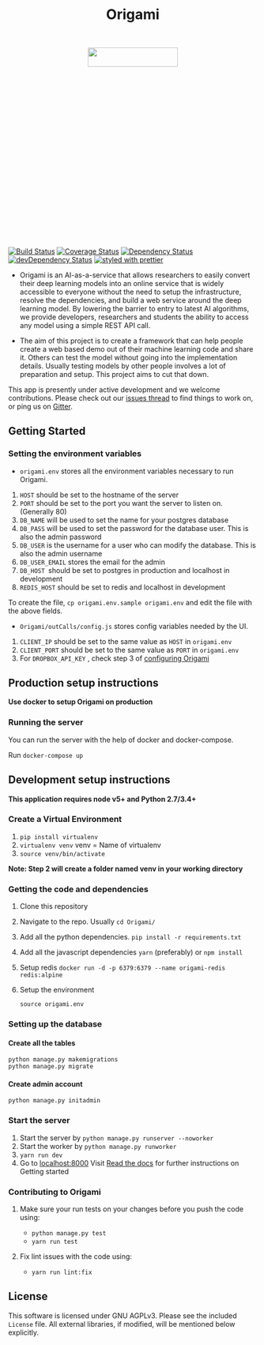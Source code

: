 <h1 align="center"> Origami </h1> <br>

<p align="center"><img width="60%" height="10%" src="https://dexter1691.github.io/img/origami_banner.png" /></p>

[![Build Status](https://travis-ci.org/Cloud-CV/Origami.svg?branch=master)](https://travis-ci.org/Cloud-CV/cvfy-frontend.svg?branch=master)
[![Coverage Status](https://coveralls.io/repos/github/Cloud-CV/Origami/badge.svg?branch=master)](https://coveralls.io/github/Cloud-CV/Origami?branch=master)
[![Dependency Status](https://david-dm.org/Cloud-CV/Origami.svg)](https://david-dm.org/Cloud-CV/cvfy-frontend)
[![devDependency Status](https://david-dm.org/Cloud-CV/Origami/dev-status.svg)](https://david-dm.org/Cloud-CV/cvfy-frontend#info=devDependencies)
[![styled with prettier](https://img.shields.io/badge/styled_with-prettier-ff69b4.svg)](https://github.com/prettier/prettier)


- Origami is an AI-as-a-service that allows researchers to easily convert their deep learning models into an online service that is widely accessible to everyone without the need to setup the infrastructure, resolve the dependencies, and build a web service around the deep learning model. By lowering the barrier to entry to latest AI algorithms, we provide developers, researchers and students the ability to access any model using a simple REST API call.

- The aim of this project is to create a framework that can help people create a web based demo out of their machine learning code and share it. Others can test the model without going into the implementation details. Usually testing models by other people involves a lot of preparation and setup. This project aims to cut that down.

This app is presently under active development and we welcome contributions. Please check out our [issues thread](https://github.com/Cloud-CV/Origami/issues) to find things to work on, or ping us on [Gitter](https://gitter.im/Cloud-CV/Origami).

## Getting Started

### Setting the environment variables

* `origami.env` stores all the environment variables necessary to run Origami.

1. `HOST` should be set to the hostname of the server
2. `PORT` should be set to the port you want the server to listen on. (Generally 80)
3. `DB_NAME` will be used to set the name for your postgres database
4. `DB_PASS` will be used to set the password for the database user. This is also the admin password
5. `DB_USER` is the username for a user who can modify the database. This is also the admin username
6. `DB_USER_EMAIL` stores the email for the admin
7. `DB_HOST `should be set to postgres in production and localhost in development
8. `REDIS_HOST` should be set to redis and localhost in development

To create the file, `cp origami.env.sample origami.env` and edit the file with the above fields.

* `Origami/outCalls/config.js` stores config variables needed by the UI.

1. `CLIENT_IP` should be set to the same value as `HOST` in `origami.env`
2. `CLIENT_PORT` should be set to the same value as `PORT` in `origami.env`
3. For `DROPBOX_API_KEY` , check step 3 of [configuring Origami](http://cloudcv-origami.readthedocs.io/en/latest/web-app.html#configuration) 

## Production setup instructions 

**Use docker to setup Origami on production**

### Running the server

You can run the server with the help of docker and docker-compose.

Run  `docker-compose up`

## Development setup instructions

**This application requires node v5+ and Python 2.7/3.4+**

### Create a Virtual Environment

1. `pip install virtualenv`
2. `virtualenv venv` venv = Name of virtualenv
3. `source venv/bin/activate`

**Note: Step 2 will create a folder named venv in your working directory**

### Getting the code and dependencies

1. Clone this repository

2. Navigate to the repo. Usually `cd Origami/`

3. Add all the python dependencies.
   `pip install -r requirements.txt` 

4. Add all the javascript dependencies
   `yarn` (preferably) or `npm install`

5. Setup redis 
   `docker run -d -p 6379:6379 --name origami-redis redis:alpine`

6. Setup the environment

   `source origami.env`

### Setting up the database

#### Create all the tables

```
python manage.py makemigrations
python manage.py migrate
```

#### Create admin account

`python manage.py initadmin`

### Start the server

1. Start the server by `python manage.py runserver --noworker`
2. Start the worker by `python manage.py runworker`
3. `yarn run dev`
4. Go to [localhost:8000](http://localhost:8000/)
  Visit [Read the docs](http://cloudcv-origami.readthedocs.io/en/latest/) for further instructions on Getting started

### Contributing to Origami

1. Make sure your run tests on your changes before you push the code using:
	* `python manage.py test`
	* `yarn run test`

2. Fix lint issues with the code using:
	* `yarn run lint:fix`

## License

This software is licensed under GNU AGPLv3. Please see the included `License` file. All external libraries, if modified, will be mentioned below explicitly.

